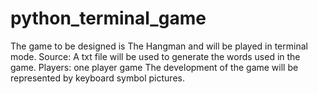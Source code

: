 # python_terminal_game
The game to be designed is The Hangman and will be played in terminal mode. 
Source: A txt file will be used to generate the words used in the game.
Players: one player game
The development of the game will be represented by keyboard symbol pictures.
